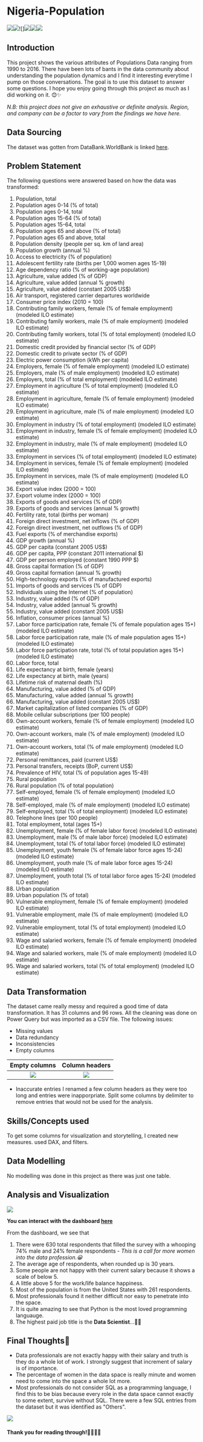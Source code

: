 # Nigeria-Population
![](https://assets.ourworldindata.org/uploads/2021/12/Population-cartogram_World-800x306.png)![](https://www.worldatlas.com/r/w960-q80/upload/c4/9d/dd/administrative-map-of-nigeria.jpg)![]![](https://i0.wp.com/ptcij.org/wp-content/uploads/2016/07/Nigerian-Population-profile.png?w=816&ssl=1)![](https://cdn.businessday.ng/2021/01/Untitled-design-2021-01-22T171137.885-1.png)![](https://cdn.businessday.ng/2021/01/Untitled-design-2021-01-22T171137.885-1.png)

## Introduction

This project shows the various attributes of Populations Data ranging from 1990 to 2016. 
There have been lots of bants in the data community about understanding the population dynamics and I find it interesting everytime I pump on those conversations.
The goal is to use this dataset to answer some questions.
I hope you enjoy going through this project as much as I did working on it. 😊✨

*N.B: this project does not give an exhaustive or definite analysis. Region, and company can be a factor to vary from the findings we have here.*

## Data Sourcing
The dataset was gotten from DataBank.WorldBank is linked [here](https://databank.worldbank.org/source/jobs).

## Problem Statement
The following questions were answered based on how the data was transformed:

1.	Population, total
2.	Population ages 0-14 (% of total)
3.	Population ages 0-14, total
4.	Population ages 15-64 (% of total)
5.	Population ages 15-64, total
6.	Population ages 65 and above (% of total)
7.	Population ages 65 and above, total
8.	Population density (people per sq. km of land area)
9.	Population growth (annual %)
10.	Access to electricity (% of population)
11.	Adolescent fertility rate (births per 1,000 women ages 15-19)
12.	Age dependency ratio (% of working-age population)
13.	Agriculture, value added (% of GDP)
14.	Agriculture, value added (annual % growth)
15.	Agriculture, value added (constant 2005 US$)
16.	Air transport, registered carrier departures worldwide
17.	Consumer price index (2010 = 100)
18.	Contributing family workers, female (% of female employment) (modeled ILO estimate)
19.	Contributing family workers, male (% of male employment) (modeled ILO estimate)
20.	Contributing family workers, total (% of total employment) (modeled ILO estimate)
21.	Domestic credit provided by financial sector (% of GDP)
22.	Domestic credit to private sector (% of GDP)
23.	Electric power consumption (kWh per capita)
24.	Employers, female (% of female employment) (modeled ILO estimate)
25.	Employers, male (% of male employment) (modeled ILO estimate)
26.	Employers, total (% of total employment) (modeled ILO estimate)
27.	Employment in agriculture (% of total employment) (modeled ILO estimate)
28.	Employment in agriculture, female (% of female employment) (modeled ILO estimate)
29.	Employment in agriculture, male (% of male employment) (modeled ILO estimate)
30.	Employment in industry (% of total employment) (modeled ILO estimate)
31.	Employment in industry, female (% of female employment) (modeled ILO estimate)
32.	Employment in industry, male (% of male employment) (modeled ILO estimate)
33.	Employment in services (% of total employment) (modeled ILO estimate)
34.	Employment in services, female (% of female employment) (modeled ILO estimate)
35.	Employment in services, male (% of male employment) (modeled ILO estimate)
36.	Export value index (2000 = 100)
37.	Export volume index (2000 = 100)
38.	Exports of goods and services (% of GDP)
39.	Exports of goods and services (annual % growth)
40.	Fertility rate, total (births per woman)
41.	Foreign direct investment, net inflows (% of GDP)
42.	Foreign direct investment, net outflows (% of GDP)
43.	Fuel exports (% of merchandise exports)
44.	GDP growth (annual %)
45.	GDP per capita (constant 2005 US$)
46.	GDP per capita, PPP (constant 2011 international $)
47.	GDP per person employed (constant 1990 PPP $)
48.	Gross capital formation (% of GDP)
49.	Gross capital formation (annual % growth)
50.	High-technology exports (% of manufactured exports)
51.	Imports of goods and services (% of GDP)
52.	Individuals using the Internet (% of population)
53.	Industry, value added (% of GDP)
54.	Industry, value added (annual % growth)
55.	Industry, value added (constant 2005 US$)
56.	Inflation, consumer prices (annual %)
57.	Labor force participation rate, female (% of female population ages 15+) (modeled ILO estimate)
58.	Labor force participation rate, male (% of male population ages 15+) (modeled ILO estimate)
59.	Labor force participation rate, total (% of total population ages 15+) (modeled ILO estimate)
60.	Labor force, total
61.	Life expectancy at birth, female (years)
62.	Life expectancy at birth, male (years)
63.	Lifetime risk of maternal death (%)
64.	Manufacturing, value added (% of GDP)
65.	Manufacturing, value added (annual % growth)
66.	Manufacturing, value added (constant 2005 US$)
67.	Market capitalization of listed companies (% of GDP)
68.	Mobile cellular subscriptions (per 100 people)
69.	Own-account workers, female (% of female employment) (modeled ILO estimate)
70.	Own-account workers, male (% of male employment) (modeled ILO estimate)
71.	Own-account workers, total (% of male employment) (modeled ILO estimate)
72.	Personal remittances, paid (current US$)
73.	Personal transfers, receipts (BoP, current US$)
74.	Prevalence of HIV, total (% of population ages 15-49)
75.	Rural population
76.	Rural population (% of total population)
77.	Self-employed, female (% of female employment) (modeled ILO estimate)
78.	Self-employed, male (% of male employment) (modeled ILO estimate)
79.	Self-employed, total (% of total employment) (modeled ILO estimate)
80.	Telephone lines (per 100 people)
81.	Total employment, total (ages 15+)
82.	Unemployment, female (% of female labor force) (modeled ILO estimate)
83.	Unemployment, male (% of male labor force) (modeled ILO estimate)
84.	Unemployment, total (% of total labor force) (modeled ILO estimate)
85.	Unemployment, youth female (% of female labor force ages 15-24) (modeled ILO estimate)
86.	Unemployment, youth male (% of male labor force ages 15-24) (modeled ILO estimate)
87.	Unemployment, youth total (% of total labor force ages 15-24) (modeled ILO estimate)
88.	Urban population
89.	Urban population (% of total)
90.	Vulnerable employment, female (% of female employment) (modeled ILO estimate)
91.	Vulnerable employment, male (% of male employment) (modeled ILO estimate)
92.	Vulnerable employment, total (% of total employment) (modeled ILO estimate)
93.	Wage and salaried workers, female (% of female employment) (modeled ILO estimate)
94.	Wage and salaried workers, male (% of male employment) (modeled ILO estimate)
95.	Wage and salaried workers, total (% of total employment) (modeled ILO estimate)


## Data Transformation

The dataset came really messy and required a good time of data transformation.
It has 31 columns and 96 rows.
All the cleaning was done on Power Query but was imported as a CSV file. 
The following issues:
- Missing values
- Data redundancy
- Inconsistencies
- Empty columns


Empty columns            |   Column headers
:-----------------------:|:-----------------:
![](Empty_cells_for.JPG)   | ![](Rename_headers.JPG)
- Inaccurate entries
I renamed a few column headers as they were too long and entries were inapporpriate.
Split some columns by delimiter to remove entries that would not be used for the analysis.
 

## Skills/Concepts used

To get some columns for visualization and storytelling, I created new measures.
used DAX, and filters.

## Data Modelling
No modelling was done in this project as there was just one table.

## Analysis and Visualization
![](New_dashboard.JPG)

**You can interact with the dashboard [here](https://app.powerbi.com/view?r=eyJrIjoiZjA3MDY4NzYtM2JhMi00OWZmLTkxNDktNDVjOWRlYmRmMjQ3IiwidCI6IjhjNmEzZDFhLWY5N2ItNDBjMC05ZTgxLTMxYzEwOTQxMzU3NiJ9)**

From the dashboard, we see that
1. There were 630 total respondents that filled the survey with a whooping 74% male and 24% female respondents - *This is a call for more women into the data profession.😀*
2. The average age of respondents, when rounded up is 30 years.
3. Some people are not happy with their current salary because it shows a scale of below 5.
4. A little above 5 for the work/life balance happiness.
5. Most of the population is from the United States with 261 respondents.
6. Most professionals found it neither difficult nor easy to penetrate into the space.
7. It is quite amazing to see that Python is the most loved programming languauge.
8. The highest paid job title is the **Data Scientist**...🤯🤯


## Final Thoughts🧨

- Data professionals are not exactly happy with their salary and truth is they do a whole lot of work. I strongly suggest that increment of salary is of importance.
- The percentage of women in the data space is really minute and women need to come into the space a whole lot more.
- Most professionals do not consider SQL as a programming language, I find this to be bias because every role in the data space cannot exactly to some extent, survive without SQL. There were a few SQL entries from the dataset but it was identified as "Others".

![](courtney-hedger-t48eHCSCnds-unsplash.jpg)

#### Thank you for reading through!👊🏽🤝🏽
